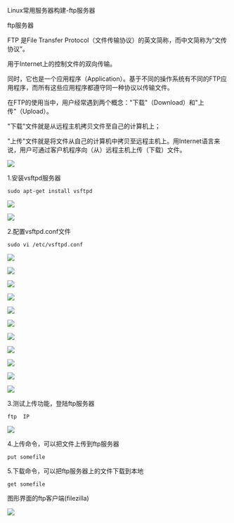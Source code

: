 Linux常用服务器构建-ftp服务器

ftp服务器

FTP 是File Transfer Protocol（文件传输协议）的英文简称，而中文简称为“文传协议”。

用于Internet上的控制文件的双向传输。

同时，它也是一个应用程序（Application）。基于不同的操作系统有不同的FTP应用程序，而所有这些应用程序都遵守同一种协议以传输文件。

在FTP的使用当中，用户经常遇到两个概念："下载"（Download）和"上传"（Upload）。

"下载"文件就是从远程主机拷贝文件至自己的计算机上；

"上传"文件就是将文件从自己的计算机中拷贝至远程主机上。用Internet语言来说，用户可通过客户机程序向（从）远程主机上传（下载）文件。

![](/linux/media/14934226357576/01-linux基础-99.jpeg)

1.安装vsftpd服务器

```
sudo apt-get install vsftpd
```

![](/linux/media/14934226357576/01-linux基础-100.png)

![](/linux/media/14934226357576/01-linux基础-101.png)


2.配置vsftpd.conf文件

```
sudo vi /etc/vsftpd.conf
```
![](/linux/media/14934226357576/01-linux基础-102.png)

![](/linux/media/14934226357576/01-linux基础-103.png)

![](/linux/media/14934226357576/01-linux基础-104.png)

![](/linux/media/14934226357576/01-linux基础-105.png)

![](/linux/media/14934226357576/01-linux基础-106.png)

![](/linux/media/14934226357576/01-linux基础-107.png)

![](/linux/media/14934226357576/01-linux基础-108.png)

![](/linux/media/14934226357576/01-linux基础-109.png)

![](/linux/media/14934226357576/01-linux基础-110.png)

![](/linux/media/14934226357576/01-linux基础-111.png)

![](/linux/media/14934226357576/01-linux基础-112.png)



3.测试上传功能，登陆ftp服务器

```
ftp  IP
```

![](/linux/media/14934226357576/01-linux基础-113.png)


4.上传命令，可以把文件上传到ftp服务器

```
put somefile
```

5.下载命令，可以把ftp服务器上的文件下载到本地

```
get somefile
```

图形界面的ftp客户端(filezilla)

![](/linux/media/14934226357576/01-linux基础-114.png)